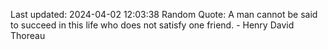 Last updated: 2024-04-02 12:03:38
Random Quote: A man cannot be said to succeed in this life who does not satisfy one friend. - Henry David Thoreau